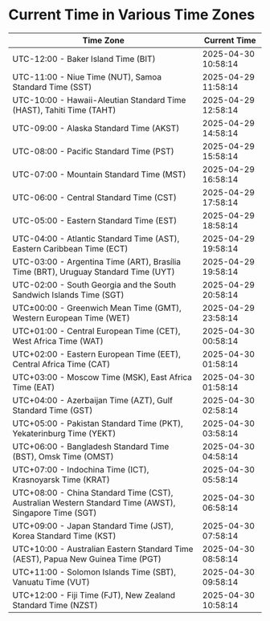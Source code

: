 # Current Time in Various Time Zones

| Time Zone | Current Time |
|-----------|--------------|
| UTC-12:00 - Baker Island Time (BIT) | 2025-04-30 10:58:14 |
| UTC-11:00 - Niue Time (NUT), Samoa Standard Time (SST) | 2025-04-29 11:58:14 |
| UTC-10:00 - Hawaii-Aleutian Standard Time (HAST), Tahiti Time (TAHT) | 2025-04-29 12:58:14 |
| UTC-09:00 - Alaska Standard Time (AKST) | 2025-04-29 14:58:14 |
| UTC-08:00 - Pacific Standard Time (PST) | 2025-04-29 15:58:14 |
| UTC-07:00 - Mountain Standard Time (MST) | 2025-04-29 16:58:14 |
| UTC-06:00 - Central Standard Time (CST) | 2025-04-29 17:58:14 |
| UTC-05:00 - Eastern Standard Time (EST) | 2025-04-29 18:58:14 |
| UTC-04:00 - Atlantic Standard Time (AST), Eastern Caribbean Time (ECT) | 2025-04-29 19:58:14 |
| UTC-03:00 - Argentina Time (ART), Brasília Time (BRT), Uruguay Standard Time (UYT) | 2025-04-29 19:58:14 |
| UTC-02:00 - South Georgia and the South Sandwich Islands Time (SGT) | 2025-04-29 20:58:14 |
| UTC±00:00 - Greenwich Mean Time (GMT), Western European Time (WET) | 2025-04-29 23:58:14 |
| UTC+01:00 - Central European Time (CET), West Africa Time (WAT) | 2025-04-30 00:58:14 |
| UTC+02:00 - Eastern European Time (EET), Central Africa Time (CAT) | 2025-04-30 01:58:14 |
| UTC+03:00 - Moscow Time (MSK), East Africa Time (EAT) | 2025-04-30 01:58:14 |
| UTC+04:00 - Azerbaijan Time (AZT), Gulf Standard Time (GST) | 2025-04-30 02:58:14 |
| UTC+05:00 - Pakistan Standard Time (PKT), Yekaterinburg Time (YEKT) | 2025-04-30 03:58:14 |
| UTC+06:00 - Bangladesh Standard Time (BST), Omsk Time (OMST) | 2025-04-30 04:58:14 |
| UTC+07:00 - Indochina Time (ICT), Krasnoyarsk Time (KRAT) | 2025-04-30 05:58:14 |
| UTC+08:00 - China Standard Time (CST), Australian Western Standard Time (AWST), Singapore Time (SGT) | 2025-04-30 06:58:14 |
| UTC+09:00 - Japan Standard Time (JST), Korea Standard Time (KST) | 2025-04-30 07:58:14 |
| UTC+10:00 - Australian Eastern Standard Time (AEST), Papua New Guinea Time (PGT) | 2025-04-30 08:58:14 |
| UTC+11:00 - Solomon Islands Time (SBT), Vanuatu Time (VUT) | 2025-04-30 09:58:14 |
| UTC+12:00 - Fiji Time (FJT), New Zealand Standard Time (NZST) | 2025-04-30 10:58:14 |
